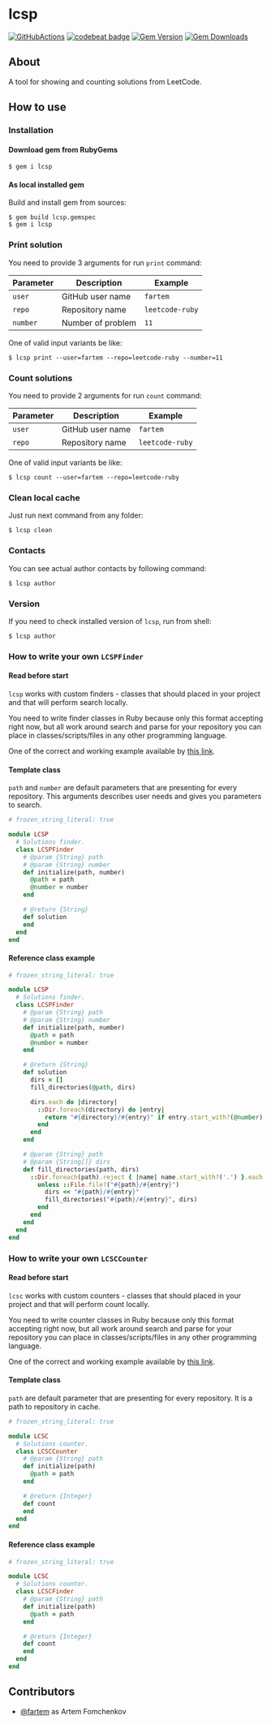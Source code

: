 # lcsp

[![GitHubActions](https://github.com/fartem/distincter2/workflows/Build/badge.svg)](https://github.com/fartem/distincter2/actions?branch=master)
[![codebeat badge](https://codebeat.co/badges/eca07972-3b5a-4b3c-a424-a277ce8128b7)](https://codebeat.co/projects/github-com-fartem-lcsp-master)
[![Gem Version](https://badge.fury.io/rb/lcsp.svg)](https://badge.fury.io/rb/lcsp)
[![Gem Downloads](https://img.shields.io/gem/dt/lcsp)](https://badge.fury.io/rb/lcsp)

## About

A tool for showing and counting solutions from LeetCode.

## How to use

### Installation

#### Download gem from RubyGems

```shell
$ gem i lcsp
```

#### As local installed gem

Build and install gem from sources:

```shell
$ gem build lcsp.gemspec
$ gem i lcsp
```

### Print solution

You need to provide 3 arguments for run `print` command:

| Parameter | Description       | Example         |
| --------- | ----------------- | --------------- |
| `user`    | GitHub user name  | `fartem`        |
| `repo`    | Repository name   | `leetcode-ruby` |
| `number`  | Number of problem | `11`            |

One of valid input variants be like:

```shell
$ lcsp print --user=fartem --repo=leetcode-ruby --number=11
```

### Count solutions

You need to provide 2 arguments for run `count` command:

| Parameter | Description      | Example         |
| --------- | ---------------- | --------------- |
| `user`    | GitHub user name | `fartem`        |
| `repo`    | Repository name  | `leetcode-ruby` |

One of valid input variants be like:

```shell
$ lcsp count --user=fartem --repo=leetcode-ruby
```

### Clean local cache

Just run next command from any folder:

```shell
$ lcsp clean
```

### Contacts

You can see actual author contacts by following command:

```shell
$ lcsp author
```

### Version

If you need to check installed version of `lcsp`, run from shell:

```shell
$ lcsp author
```

### How to write your own `LCSPFinder`

#### Read before start

`lcsp` works with custom finders - classes that should placed in your project and that will perform
search locally.

You need to write finder classes in Ruby because only this format accepting right now, but all work
around search and parse for your repository you can place in classes/scripts/files in any other programming language.

One of the correct and working example available
by [this link](https://github.com/fartem/leetcode-ruby/blob/master/lcsp/finder.rb).

#### Template class

`path` and `number` are default parameters that are presenting for every repository. This arguments describes user needs
and gives you parameters to search.

```ruby
# frozen_string_literal: true

module LCSP
  # Solutions finder.
  class LCSPFinder
    # @param {String} path
    # @param {String} number
    def initialize(path, number)
      @path = path
      @number = number
    end

    # @return {String}
    def solution
    end
  end
end
```

#### Reference class example

```ruby
# frozen_string_literal: true

module LCSP
  # Solutions finder.
  class LCSPFinder
    # @param {String} path
    # @param {String} number
    def initialize(path, number)
      @path = path
      @number = number
    end

    # @return {String}
    def solution
      dirs = []
      fill_directories(@path, dirs)

      dirs.each do |directory|
        ::Dir.foreach(directory) do |entry|
          return "#{directory}/#{entry}" if entry.start_with?(@number)
        end
      end
    end

    # @param {String} path
    # @param {String[]} dirs
    def fill_directories(path, dirs)
      ::Dir.foreach(path).reject { |name| name.start_with?('.') }.each do |entry|
        unless ::File.file?("#{path}/#{entry}")
          dirs << "#{path}/#{entry}"
          fill_directories("#{path}/#{entry}", dirs)
        end
      end
    end
  end
end
```

### How to write your own `LCSCCounter`

#### Read before start

`lcsc` works with custom counters - classes that should placed in your project and that will perform
count locally.

You need to write counter classes in Ruby because only this format accepting right now, but all work
around search and parse for your repository you can place in classes/scripts/files in any other programming language.

One of the correct and working example available
by [this link](https://github.com/fartem/leetcode-ruby/blob/master/lcsp/counter.rb).

#### Template class

`path` are default parameter that are presenting for every repository. It is a path to repository in cache.

```ruby
# frozen_string_literal: true

module LCSC
  # Solutions counter.
  class LCSCCounter
    # @param {String} path
    def initialize(path)
      @path = path
    end

    # @return {Integer}
    def count
    end
  end
end
```

#### Reference class example

```ruby
# frozen_string_literal: true

module LCSC
  # Solutions counter.
  class LCSCFinder
    # @param {String} path
    def initialize(path)
      @path = path
    end

    # @return {Integer}
    def count
    end
  end
end
```

## Contributors

* [@fartem](https://github.com/fartem) as Artem Fomchenkov
